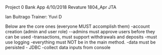 Project 0
Bank App
4/10/2018
Revature 1804_Apr JTA

Ian Buitrago
Trainer: Yuvi D

Below are the core ones (everyone MUST accomplish them)
-account creation (admin and user role)
--admins must approve users before they can be used
-transactions, must support withdrawals and deposits
-must use logging
-everything must NOT be in the main method.
-data must be persisted - JDBC
-collect data inputs from console